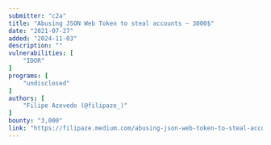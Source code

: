 ```yaml
---
submitter: "c2a"
title: "Abusing JSON Web Token to steal accounts — 3000$"
date: "2021-07-27"
added: "2024-11-03"
description: ""
vulnerabilities: [
    "IDOR"
]
programs: [
    "undisclosed"
]
authors: [
    "Filipe Azevedo (@filipaze_)"
]
bounty: "3,000"
link: "https://filipaze.medium.com/abusing-json-web-token-to-steal-accounts-3000-b9f7daeaef81"
---
```




